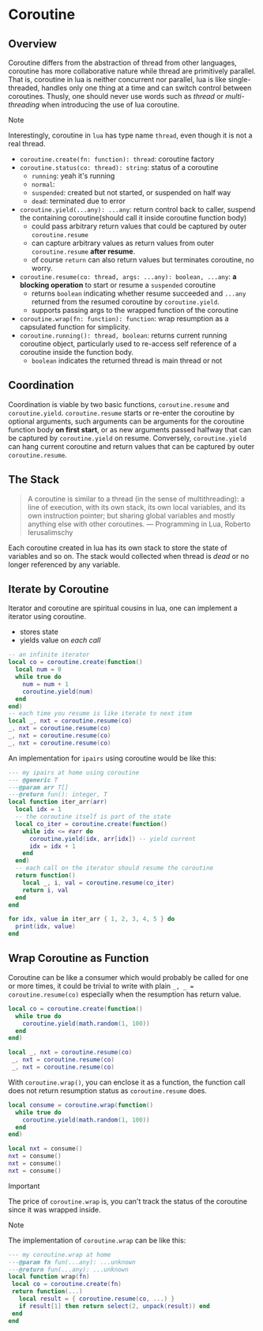 # Coroutine

## Overview

Coroutine differs from the abstraction of thread from other languages, coroutine has more collaborative nature while thread are primitively parallel.
That is, coroutine in lua is neither concurrent nor parallel, lua is like single-threaded, handles only one thing at a time and can switch control between coroutines.
Thusly, one should never use words such as *thread* or *multi-threading* when introducing the use of lua coroutine.

> [!NOTE]
> Interestingly, coroutine in `lua` has type name `thread`, even though it is not a real thread.

- `coroutine.create(fn: function): thread`: coroutine factory
- `coroutine.status(co: thread): string`: status of a coroutine
    - `running`: yeah it's running
    - `normal`:
    - `suspended`: created but not started, or suspended on half way
    - `dead`: terminated due to error
- `coroutine.yield(...any): ...any`: return control back to caller, suspend the containing coroutine(should call it inside coroutine function body)
    - could pass arbitrary return values that could be captured by outer `coroutine.resume`
    - can capture arbitrary values as return values from outer `coroutine.resume` **after resume**.
    - of course `return` can also return values but terminates coroutine, no worry.
- `coroutine.resume(co: thread, args: ...any): boolean, ...any`: **a blocking operation** to start or resume a `suspended` coroutine
    - returns `boolean` indicating whether resume succeeded and `...any` returned from the resumed coroutine by `coroutine.yield`.
    - supports passing args to the wrapped function of the coroutine
- `coroutine.wrap(fn: function): function`: wrap resumption as a capsulated function for simplicity.
- `coroutine.running(): thread, boolean`: returns current running coroutine object, particularly used to re-access self reference of a coroutine inside the function body.
    - `boolean` indicates the returned thread is main thread or not

## Coordination

Coordination is viable by two basic functions, `coroutine.resume` and `coroutine.yield`.
`coroutine.resume` starts or re-enter the coroutine by optional arguments, such arguments can be arguments for the coroutine function body **on first start**, or as new arguments passed halfway that can be captured by `coroutine.yield` on resume.
Conversely, `coroutine.yield` can hang current coroutine and return values that can be captured by outer `coroutine.resume`.

## The Stack

> A coroutine is similar to a thread (in the sense of multithreading): a line of execution, with its own stack, its own local variables, and its own instruction pointer;
> but sharing global variables and mostly anything else with other coroutines.
> — Programming in Lua, Roberto Ierusalimschy

Each coroutine created in lua has its own stack to store the state of variables and so on. The stack would collected when thread is *dead* or no longer referenced by any variable.

## Iterate by Coroutine

Iterator and coroutine are spiritual cousins in lua, one can implement a iterator using coroutine.

- stores state
- yields value on *each call*

```lua
-- an infinite iterator
local co = coroutine.create(function()
  local num = 0
  while true do
    num = num + 1
    coroutine.yield(num)
  end
end)
-- each time you resume is like iterate to next item
local _, nxt = coroutine.resume(co)
_, nxt = coroutine.resume(co)
_, nxt = coroutine.resume(co)
_, nxt = coroutine.resume(co)
```

An implementation for `ipairs` using coroutine would be like this:

```lua
--- my ipairs at home using coroutine
--- @generic T
---@param arr T[]
---@return fun(): integer, T
local function iter_arr(arr)
  local idx = 1
  -- the coroutine itself is part of the state
  local co_iter = coroutine.create(function()
    while idx <= #arr do
      coroutine.yield(idx, arr[idx]) -- yield current
      idx = idx + 1
    end
  end)
  -- each call on the iterator should resume the coroutine
  return function()
    local _, i, val = coroutine.resume(co_iter)
    return i, val
  end
end

for idx, value in iter_arr { 1, 2, 3, 4, 5 } do
  print(idx, value)
end
```

## Wrap Coroutine as Function

Coroutine can be like a consumer which would probably be called for one or more times, it could be trivial  to write with plain `_, _ = coroutine.resume(co)` especially when the resumption has return value.

```lua
local co = coroutine.create(function()
  while true do
    coroutine.yield(math.random(1, 100))
  end
end)

local _, nxt = coroutine.resume(co)
 _, nxt = coroutine.resume(co)
 _, nxt = coroutine.resume(co)
```

With `coroutine.wrap()`, you can enclose it as a function, the function call does not return resumption status as `coroutine.resume` does.

```lua
local consume = coroutine.wrap(function()
  while true do
    coroutine.yield(math.random(1, 100))
  end
end)

local nxt = consume()
nxt = consume()
nxt = consume()
nxt = consume()
```

> [!IMPORTANT]
> The price of `coroutine.wrap` is, you can't track the status of the coroutine since it was wrapped inside.

> [!NOTE]
> The implementation of `coroutine.wrap` can be like this:
>```lua
>--- my coroutine.wrap at home
>---@param fn fun(...any): ...unknown
>---@return fun(...any): ...unknown
>local function wrap(fn)
>  local co = coroutine.create(fn)
>  return function(...)
>    local result = { coroutine.resume(co, ...) }
>    if result[1] then return select(2, unpack(result)) end
>  end
>end
>```


